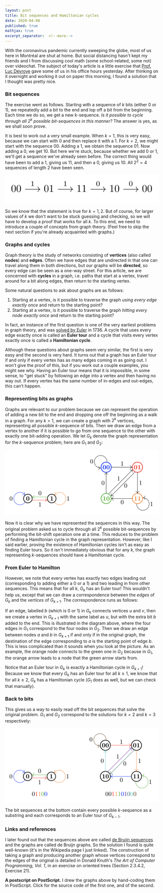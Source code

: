 ```yaml
---
layout: post
title: Bit sequences and Hamiltonian cycles
date: 2020-04-08
published: true
mathjax: true
excerpt_separator:  <!--more-->
---
```


With the coronavirus pandemic currently sweeping the globe, most of us here in Montréal are shut at home. But social distancing hasn't kept my friends and I from discussing cool math (some school-related, some not) over videochat. The subject of today's article is a little exercise that [Prof. Luc Devroye](http://luc.devroye.org) gave some of us in his office hours yesterday. After thinking on it overnight and working it out on paper this morning, I found a solution that I thought was pretty nice.
<!--more-->

### Bit sequences

The exercise went as follows. Starting with a sequence of $k$ bits (either $0$ or $1$), we repeatedly add a bit to the end and lop off a bit from the beginning. Each time we do so, we get a new $k$-sequence. _Is it possible to cycle through all $2^k$ possible bit-sequences in this manner?_ The answer is yes, as we shall soon prove.

It is best to work out a very small example. When $k=1$, this is very easy, because we can start with $0$ and then replace it with a $1$. For $k=2$, we might start with the sequence $00$. Adding a $1$, we obtain the sequence $01$. Now adding a $0$, we get $10$. But here we're stuck, because whether we add $0$ or $1$, we'll get a sequence we've already seen before. The correct thing would have been to add a $1$, giving us $11$, and then a $0$, giving us $10$. All $2^2 = 4$ sequences of length $2$ have been seen.

![arrows](/media/bit-sequences/arrows.png)

So we know that the statement is true for $k = 1,2$. But of course, for larger values of $k$ we don't want to be stuck guessing and checking, so we will have to develop a proof that works for all $k$. To this end, we need to introduce a couple of concepts from graph theory. (Feel free to skip the next section if you're already acquainted with graphs.)

### Graphs and cycles

Graph theory is the study of networks consisting of __vertices__ (also called __nodes__) and __edges__. Often we have edges that are undirected in that one can travel along them in both directions, but our graphs will be __directed__, so every edge can be seen as a one-way street. For this article, we are concerned with __cycles__ in a graph, i.e. paths that start at a vertex, travel around for a bit along edges, then return to the starting vertex.

Some natural questions to ask about graphs are as follows:

1. Starting at a vertex, is it possible to traverse the graph _using every edge exactly once_ and return to the starting point?
2. Starting at a vertex, is it possible to traverse the graph _hitting every node exactly once_ and return to the starting point?

In fact, an instance of the first question is one of the very earliest problems in graph theory, and was [solved by Euler](https://en.wikipedia.org/wiki/Seven_Bridges_of_Königsberg) in 1736. A cycle that uses every edge exactly once is called an __Euler tour__ and a cycle that visits every vertex exactly once is called a __Hamiltonian cycle__.

Although these questions about graphs seem very similar, the first is very easy and the second is very hard. It turns out that a graph has an Euler tour if and only if every vertex has as many edges coming in as going out. I won't give the proof of this, but if you work out a couple examples, you might see why. Having an Euler tour means that it is impossible, in some sense, to "get stuck" by following an edge into a vertex and then having no way out. If every vertex has the same number of in-edges and out-edges, this can't happen.

### Representing bits as graphs

Graphs are relevant to our problem because we can represent the operation of adding a new bit to the end and dropping one off the beginning as a walk in a graph. For any $k>1$, we can create a graph with $2^k$ vertices, representing all possible $k$-sequence of bits. Then we draw an edge from a vertex to another if it is possible to go from one sequence to the other with exactly one bit-adding operation. We let $G_k$ denote the graph representation for the $k$-sequence problem; here are $G_1$ and $G_2$:

![g1](/media/bit-sequences/graphs1.png)

Now it is clear why we have represented the sequences in this way. The original problem asked us to cycle through all $2^k$ possible bit-sequences by performing the bit-shift operation one at a time. This reduces to the problem of finding a Hamiltonian cycle in the graph representation. However, like I said earlier, proving the existence of Hamiltonian cycles isn't as easy as finding Euler tours. So it isn't immediately obvious that for any $k$, the graph representing $k$-sequences should have a Hamiltonian cycle.

### From Euler to Hamilton

However, we note that every vertex has exactly two edges leading out (corresponding to adding either a $0$ or a $1$) and two leading in from other sequences. This means that for all $k$, $G_k$ has an Euler tour! This wouldn't help us, except that we can draw a correspondence between the _edges_ of $G_k$ and the _vertices_ of $G_{k+1}$. The correspondence runs as follows:

If an edge, labelled $b$ (which is 0 or 1) in $G_k$ connects vertices $u$ and $v$, then we create a vertex in $G_{k+1}$ with the same label as $u$, but with the extra bit $b$ added to the end. This is illustrated in the diagram above, where the four edges in $G_1$ correspond to the four nodes in $G_2$. Then we draw an edge between nodes $a$ and $b$ in $G_{k+1}$ if and only if in the original graph, the destination of the edge corresponding to $a$ is the starting point of edge $b$. This is less complicated than it sounds when you look at the picture. As an example, the orange node connects to the green one in $G_2$ because in $G_1$, the orange arrow leads to a node that the green arrow starts from.

Notice that an Euler tour in $G_k$ is exactly a Hamiltonian cycle in $G_{k+1}$! Because we know that every $G_k$ has an Euler tour for all $k\geq 1$, we know that for all $k\geq 2$, $G_k$ has a Hamiltonian cycle ($G_1$ does as well, but we can check that manually).

### Back to bits

This gives us a way to easily read off the bit sequences that solve the original problem. $G_1$ and $G_2$ correspond to the solutions for $k=2$ and $k=3$ respectively:

![g2](/media/bit-sequences/graphs2.png)

The bit sequences at the bottom contain every possible $k$-sequence as a substring and each corresponds to an Euler tour of $G_{k-1}$.

### Links and references

I later found out that the sequences above are called [de Bruijn sequences](https://en.wikipedia.org/wiki/De_Bruijn_sequence) and the graphs are called de Bruijn graphs. So the solution I found is quite well-known (it's in the Wikipedia page I just linked). The construction of taking a graph and producing another graph whose vertices correspond to the edges of the original is detailed in Donald Knuth's _The Art of Computer Programming, Vol. 1_, in an exercise on oriented trees (Section 2.3.4.2, Exercise 21).

__A postscript on PostScript.__ I drew the graphs above by hand-coding them in PostScript. Click for the source code of the first one, and of the second.